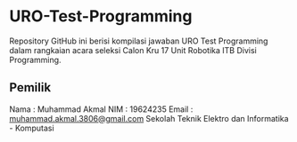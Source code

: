 # URO-Test-Programming
Repository GitHub ini berisi kompilasi jawaban URO Test Programming dalam rangkaian acara seleksi Calon Kru 17 Unit Robotika ITB Divisi Programming.

## Pemilik
Nama  : Muhammad Akmal
NIM   : 19624235
Email : muhammad.akmal.3806@gmail.com
Sekolah Teknik Elektro dan Informatika - Komputasi
